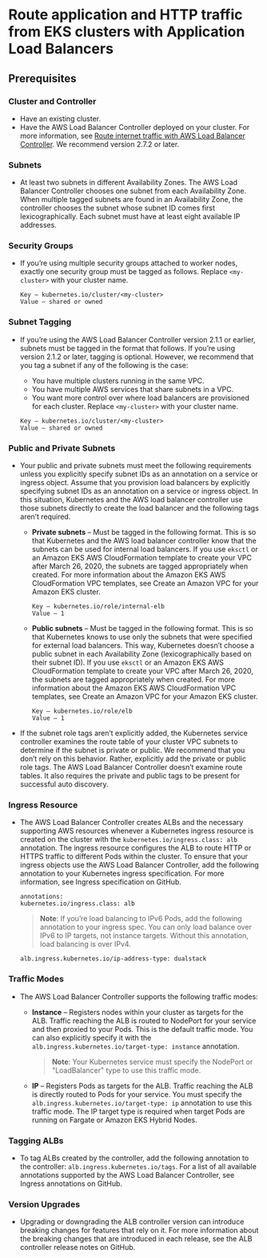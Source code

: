 # Route application and HTTP traffic from EKS clusters with Application Load Balancers

## Prerequisites

### Cluster and Controller

- Have an existing cluster.
- Have the AWS Load Balancer Controller deployed on your cluster. For more information, see [Route internet traffic with AWS Load Balancer Controller](./install-aws-load-balancer-controller.md). We recommend version 2.7.2 or later.

### Subnets

- At least two subnets in different Availability Zones. The AWS Load Balancer Controller chooses one subnet from each Availability Zone. When multiple tagged subnets are found in an Availability Zone, the controller chooses the subnet whose subnet ID comes first lexicographically. Each subnet must have at least eight available IP addresses.

### Security Groups

- If you’re using multiple security groups attached to worker nodes, exactly one security group must be tagged as follows. Replace `<my-cluster>` with your cluster name.

  ```
  Key – kubernetes.io/cluster/<my-cluster>
  Value – shared or owned
  ```

### Subnet Tagging

- If you’re using the AWS Load Balancer Controller version 2.1.1 or earlier, subnets must be tagged in the format that follows. If you’re using version 2.1.2 or later, tagging is optional. However, we recommend that you tag a subnet if any of the following is the case:

  - You have multiple clusters running in the same VPC.
  - You have multiple AWS services that share subnets in a VPC.
  - You want more control over where load balancers are provisioned for each cluster. Replace `<my-cluster>` with your cluster name.

  ```
  Key – kubernetes.io/cluster/<my-cluster>
  Value – shared or owned
  ```

### Public and Private Subnets

- Your public and private subnets must meet the following requirements unless you explicitly specify subnet IDs as an annotation on a service or ingress object. Assume that you provision load balancers by explicitly specifying subnet IDs as an annotation on a service or ingress object. In this situation, Kubernetes and the AWS load balancer controller use those subnets directly to create the load balancer and the following tags aren’t required.

  - **Private subnets** – Must be tagged in the following format. This is so that Kubernetes and the AWS load balancer controller know that the subnets can be used for internal load balancers. If you use `eksctl` or an Amazon EKS AWS CloudFormation template to create your VPC after March 26, 2020, the subnets are tagged appropriately when created. For more information about the Amazon EKS AWS CloudFormation VPC templates, see Create an Amazon VPC for your Amazon EKS cluster.

    ```
    Key – kubernetes.io/role/internal-elb
    Value – 1
    ```

  - **Public subnets** – Must be tagged in the following format. This is so that Kubernetes knows to use only the subnets that were specified for external load balancers. This way, Kubernetes doesn’t choose a public subnet in each Availability Zone (lexicographically based on their subnet ID). If you use `eksctl` or an Amazon EKS AWS CloudFormation template to create your VPC after March 26, 2020, the subnets are tagged appropriately when created. For more information about the Amazon EKS AWS CloudFormation VPC templates, see Create an Amazon VPC for your Amazon EKS cluster.

    ```
    Key – kubernetes.io/role/elb
    Value – 1
    ```

- If the subnet role tags aren’t explicitly added, the Kubernetes service controller examines the route table of your cluster VPC subnets to determine if the subnet is private or public. We recommend that you don’t rely on this behavior. Rather, explicitly add the private or public role tags. The AWS Load Balancer Controller doesn’t examine route tables. It also requires the private and public tags to be present for successful auto discovery.

### Ingress Resource

- The AWS Load Balancer Controller creates ALBs and the necessary supporting AWS resources whenever a Kubernetes ingress resource is created on the cluster with the `kubernetes.io/ingress.class: alb` annotation. The ingress resource configures the ALB to route HTTP or HTTPS traffic to different Pods within the cluster. To ensure that your ingress objects use the AWS Load Balancer Controller, add the following annotation to your Kubernetes ingress specification. For more information, see Ingress specification on GitHub.

  ```
  annotations:
  kubernetes.io/ingress.class: alb
  ```

  > **Note**: If you’re load balancing to IPv6 Pods, add the following annotation to your ingress spec. You can only load balance over IPv6 to IP targets, not instance targets. Without this annotation, load balancing is over IPv4.

  ```
  alb.ingress.kubernetes.io/ip-address-type: dualstack
  ```

### Traffic Modes

- The AWS Load Balancer Controller supports the following traffic modes:

  - **Instance** – Registers nodes within your cluster as targets for the ALB. Traffic reaching the ALB is routed to NodePort for your service and then proxied to your Pods. This is the default traffic mode. You can also explicitly specify it with the `alb.ingress.kubernetes.io/target-type: instance` annotation.

    > **Note**: Your Kubernetes service must specify the NodePort or "LoadBalancer" type to use this traffic mode.

  - **IP** – Registers Pods as targets for the ALB. Traffic reaching the ALB is directly routed to Pods for your service. You must specify the `alb.ingress.kubernetes.io/target-type: ip` annotation to use this traffic mode. The IP target type is required when target Pods are running on Fargate or Amazon EKS Hybrid Nodes.

### Tagging ALBs

- To tag ALBs created by the controller, add the following annotation to the controller: `alb.ingress.kubernetes.io/tags`. For a list of all available annotations supported by the AWS Load Balancer Controller, see Ingress annotations on GitHub.

### Version Upgrades

- Upgrading or downgrading the ALB controller version can introduce breaking changes for features that rely on it. For more information about the breaking changes that are introduced in each release, see the ALB controller release notes on GitHub.

